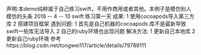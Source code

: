 声明:本demo纯粹属于自己练习swift，不用作商用或者其他。本例子是模仿别人模仿的头条
2018 -- 4 -- 10
swift 练习第一天
成果:
1 使用cocoapods导入第三方库 2 搭建项目框架
遇到问题:
1 首先是自己机器的cocoapods 库不是最新导致swift一些库无法导入
2 自己的ruby环境也出现问题
解决方法:
1 更新自己本地库 2 更新自己ruby环境  参考https://blog.csdn.net/tongwei117/article/details/79789111


